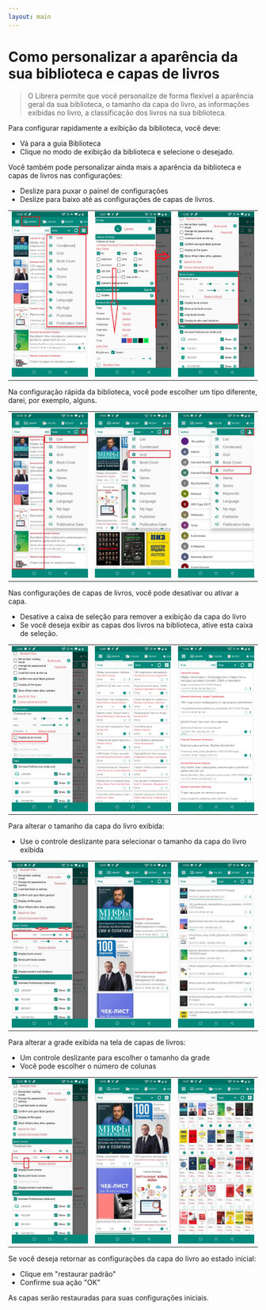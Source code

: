 ```yaml
---
layout: main
---
```


# Como personalizar a aparência da sua biblioteca e capas de livros

> O Librera permite que você personalize de forma flexível a aparência geral da sua biblioteca, o tamanho da capa do livro, as informações exibidas no livro, a classificação dos livros na sua biblioteca.

Para configurar rapidamente a exibição da biblioteca, você deve:

* Vá para a guia Biblioteca
* Clique no modo de exibição da biblioteca e selecione o desejado.

Você também pode personalizar ainda mais a aparência da biblioteca e capas de livros nas configurações:

* Deslize para puxar o painel de configurações
* Deslize para baixo até as configurações de capas de livros.

||||
|-|-|-|
|![](3.jpg)|![](1.jpg)|![](2.jpg)|

Na configuração rápida da biblioteca, você pode escolher um tipo diferente, darei, por exemplo, alguns.

||||
|-|-|-|
|![](7.jpg)|![](8.jpg)|![](9.jpg)|

Nas configurações de capas de livros, você pode desativar ou ativar a capa.

* Desative a caixa de seleção para remover a exibição da capa do livro
* Se você deseja exibir as capas dos livros na biblioteca, ative esta caixa de seleção.

||||
|-|-|-|
|![](4.jpg)|![](5.jpg)|![](6.jpg)|

Para alterar o tamanho da capa do livro exibida:

* Use o controle deslizante para selecionar o tamanho da capa do livro exibida

||||
|-|-|-|
|![](10.jpg)|![](11.jpg)|![](12.jpg)|

Para alterar a grade exibida na tela de capas de livros:

* Um controle deslizante para escolher o tamanho da grade
* Você pode escolher o número de colunas

||||
|-|-|-|
|![](13.jpg)|![](14.jpg)|![](15.jpg)|

Se você deseja retornar as configurações da capa do livro ao estado inicial:

* Clique em &quot;restaurar padrão&quot;
* Confirme sua ação &quot;OK&quot;

As capas serão restauradas para suas configurações iniciais.




